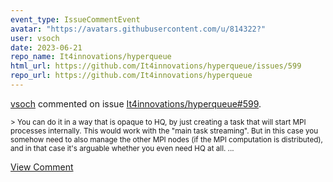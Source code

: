 ```yaml
---
event_type: IssueCommentEvent
avatar: "https://avatars.githubusercontent.com/u/814322?"
user: vsoch
date: 2023-06-21
repo_name: It4innovations/hyperqueue
html_url: https://github.com/It4innovations/hyperqueue/issues/599
repo_url: https://github.com/It4innovations/hyperqueue
---
```


<a href='https://github.com/vsoch' target='_blank'>vsoch</a> commented on issue <a href='https://github.com/It4innovations/hyperqueue/issues/599' target='_blank'>It4innovations/hyperqueue#599</a>.

<small>> You can do it in a way that is opaque to HQ, by just creating a task that will start MPI processes internally. This would work with the "main task streaming". But in this case you somehow need to also manage the other MPI nodes (if the MPI computation is distributed), and in that case it's arguable whether you even need HQ at all....</small>

<a href='https://github.com/It4innovations/hyperqueue/issues/599' target='_blank'>View Comment</a>